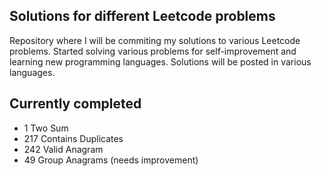 ## Solutions for different Leetcode problems

Repository where I will be commiting my solutions to various Leetcode problems. Started solving various problems for self-improvement and learning new programming languages. Solutions will be posted in various languages.

## Currently completed


* 1 Two Sum
* 217 Contains Duplicates
* 242 Valid Anagram
* 49 Group Anagrams (needs improvement)
